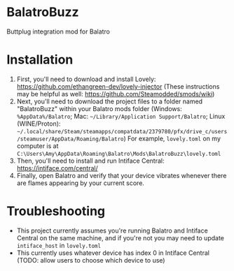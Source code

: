 # BalatroBuzz
Buttplug integration mod for Balatro

# Installation

1. First, you'll need to download and install Lovely: https://github.com/ethangreen-dev/lovely-injector (These instructions may be helpful as well: https://github.com/Steamodded/smods/wiki)
2. Next, you'll need to download the project files to a folder named "BalatroBuzz" within your Balatro mods folder (Windows: `%AppData%/Balatro`; Mac: `~/Library/Application Support/Balatro`; Linux (WINE/Proton): `~/.local/share/Steam/steamapps/compatdata/2379780/pfx/drive_c/users/steamuser/AppData/Roaming/Balatro`) For example, `lovely.toml` on my computer is at `C:\Users\Amy\AppData\Roaming\Balatro\Mods\BalatroBuzz\lovely.toml`
3. Then, you'll need to install and run Intiface Central: https://intiface.com/central/
4. Finally, open Balatro and verify that your device vibrates whenever there are flames appearing by your current score.

# Troubleshooting
* This project currently assumes you're running Balatro and Intiface Central on the same machine, and if you're not you may need to update `intiface_host` in `lovely.toml`
* This currently uses whatever device has index 0 in Intiface Central (TODO: allow users to choose which device to use)
